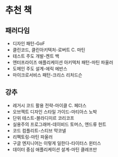 # 추천 책

## 패러다임

- 디자인 패턴-GoF
- 클린코드, 클린아키텍처-로버트 C. 마틴
- 테스트 주도 개발-켄트 백
- 엔터프라이즈 애플리케이션 아키텍처 패턴-마틴 파울러
- 도메인 주도 설계-에릭 에반스
- 마이크로서비스 패턴-크리스 리처드슨

## 강추

- 레거시 코드 활용 전략-마이클 C. 페더스
- 오브젝트 디자인 스타일 가이드-마티아스 노박
- 단위 테스트-블라디미르 코리코프
- 실용주의 프로그래머-데이비드 토머스, 엔드류 헌트
- 코드 컴플리트-스티브 먁코넬
- 리펙토링-마틴 파울러
- 구글 엔지니어는 이렇게 일한다-타이터스 윈터스
- 데이터 중심 애플리케이션 설계-마틴 클레프만



